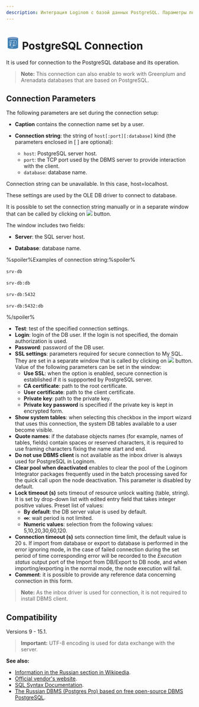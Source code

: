 ```yaml
---
description: Интеграция Loginom с базой данных PostgreSQL. Параметры подключения. Совместимость.
---
```

# ![ ](./../../../images/icons/common/data-sources/db-postgres_default.svg) PostgreSQL Connection

It is used for connection to the PostgreSQL database and its operation.

> **Note:** This connection can also enable to work with Greenplum and  Arenadata databases that are based on PostgreSQL.

## Connection Parameters

The following parameters are set during the connection setup:

* **Caption** contains the connection name set by a user.
* **Connection string**: the string of `host[:port][:database]` kind (the parameters enclosed in [ ] are optional):

   * `host`: PostgreSQL server host.
   * `port`: the TCP port used by the DBMS server to provide interaction with the client.
   * `database`: database name.

Connection string can be unavailable. In this case, host=localhost.

These settings are used by the OLE DB driver to connect to database.

It is possible to set the connection string manually or in a separate window that can be called by clicking on ![ ](./../../../images/extjs-theme/form/open-trigger/open-trigger_default.svg) button.

The window includes two fields:

* **Server**: the SQL server host.

* **Database**: database name.

%spoiler%Examples of connection string:%spoiler%

`srv-db`

`srv-db:db`

`srv-db:5432`

`srv-db:5432:db`

%/spoiler%

* **Test**: test of the specified connection settings.
* **Login**: login of the DB user. If the login is not specified, the domain authorization is used.
* **Password**: password of the DB user.
* **SSL settings**: parameters required for secure connection to My SQL. They are set in a separate window that is called by clicking on ![ ](./../../../images/extjs-theme/form/open-trigger/open-trigger_default.svg) button. Value of the following parameters can be set in the window:
   * **Use SSL**: when the option is enabled, secure connection is established if it is suppported by PostgreSQL server.
   * **CA certificate**: path to the root certificate.
   * **User certificate**: path to the client certificate.
   * **Private key**: path to the private key.
   * **Private key password** is specified if the private key is kept in encrypted form.
* **Show system tables**: when selecting this checkbox in the import wizard that uses this connection, the system DB tables available to a user become visible.
* **Quote names**: if the database objects names (for example, names of tables, fields) contain spaces or reserved characters, it is required to use framing characters fixing the name start and end.
* **Do not use DBMS client** is not available as the inbox driver is always used for PostgreSQL in Loginom.
* **Clear pool when deactivated** enables to clear the pool of the Loginom Integrator packages frequently used in the batch processing saved for the quick call upon the node deactivation. This parameter is disabled by default.
* **Lock timeout (s)** sets timeout of resource unlock waiting (table, string). It is set by drop-down list with edited entry field that takes integer positive values. Preset list of values:
   * **By default**: the DB server value is used by default.
   * **∞**: wait period is not limited.
   * **Numeric values**: selection from the following values: 5,10,20,30,60,120.
* **Connection timeout (s)** sets connection time limit, the default value is 20 s. If import from database or export to database is performed in the error ignoring mode, in the case of failed connection during the set period of time corresponding error will be recorded to the *Execution status* output port of the Import from DB/Export to DB node, and when importing/exporting in the normal mode, the node execution will fail.
* **Comment**: it is possible to provide any reference data concerning connection in this form.

> **Note:** As the inbox driver is used for connection, it is not required to install DBMS client.

## Compatibility

Versions 9 - 15.1.

> **Important:** UTF-8 encoding is used for data exchange with the server.

**See also:**

* [Information in the Russian section in Wikipedia](https://ru.wikipedia.org/wiki/PostgreSQL).
* [Official vendor's website](https://www.postgresql.org/).
* [SQL Syntax Documentation](https://postgrespro.ru/docs/postgresql).
* [The Russian DBMS (Postgres Pro) based on free open-source DBMS PostgreSQL](https://postgrespro.ru/).
